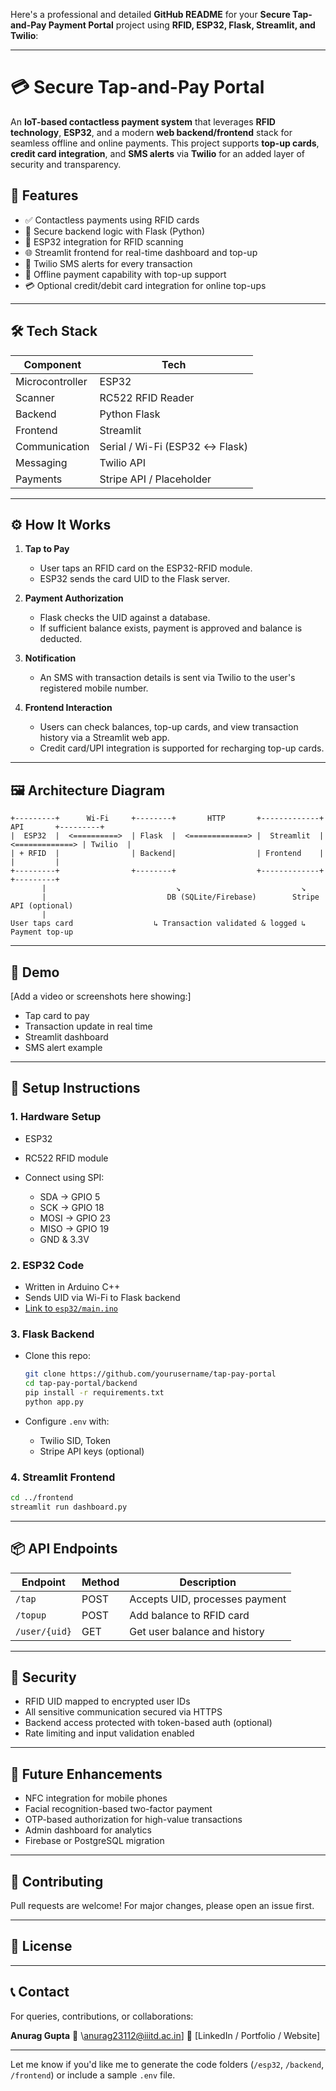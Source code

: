 Here's a professional and detailed **GitHub README** for your **Secure Tap-and-Pay Payment Portal** project using **RFID, ESP32, Flask, Streamlit, and Twilio**:

---

# 💳 Secure Tap-and-Pay Portal

An **IoT-based contactless payment system** that leverages **RFID technology**, **ESP32**, and a modern **web backend/frontend** stack for seamless offline and online payments. This project supports **top-up cards**, **credit card integration**, and **SMS alerts** via **Twilio** for an added layer of security and transparency.

## 🚀 Features

* ✅ Contactless payments using RFID cards
* 🔐 Secure backend logic with Flask (Python)
* 📡 ESP32 integration for RFID scanning
* 🌐 Streamlit frontend for real-time dashboard and top-up
* 📲 Twilio SMS alerts for every transaction
* 📴 Offline payment capability with top-up support
* 💳 Optional credit/debit card integration for online top-ups

---

## 🛠️ Tech Stack

| Component       | Tech                           |
| --------------- | ------------------------------ |
| Microcontroller | ESP32                          |
| Scanner         | RC522 RFID Reader              |
| Backend         | Python Flask                   |
| Frontend        | Streamlit                      |
| Communication   | Serial / Wi-Fi (ESP32 ↔ Flask) |
| Messaging       | Twilio API                     |
| Payments        | Stripe API / Placeholder       |

---

## ⚙️ How It Works

1. **Tap to Pay**

   * User taps an RFID card on the ESP32-RFID module.
   * ESP32 sends the card UID to the Flask server.

2. **Payment Authorization**

   * Flask checks the UID against a database.
   * If sufficient balance exists, payment is approved and balance is deducted.

3. **Notification**

   * An SMS with transaction details is sent via Twilio to the user's registered mobile number.

4. **Frontend Interaction**

   * Users can check balances, top-up cards, and view transaction history via a Streamlit web app.
   * Credit card/UPI integration is supported for recharging top-up cards.

---

## 🖼️ Architecture Diagram

```
+---------+      Wi-Fi     +--------+       HTTP       +-------------+       API       +---------+
|  ESP32  |  <==========>  | Flask  |  <=============> |  Streamlit  | <=============> | Twilio  |
| + RFID  |                | Backend|                  | Frontend    |                 |         |
+---------+                +--------+                  +-------------+                 +---------+
       |                             ↘                           ↘
       |                           DB (SQLite/Firebase)        Stripe API (optional)
       |
User taps card                  ↳ Transaction validated & logged ↳ Payment top-up
```

---

## 🧪 Demo

\[Add a video or screenshots here showing:]

* Tap card to pay
* Transaction update in real time
* Streamlit dashboard
* SMS alert example

---

## 🧰 Setup Instructions

### 1. Hardware Setup

* ESP32
* RC522 RFID module
* Connect using SPI:

  * SDA → GPIO 5
  * SCK → GPIO 18
  * MOSI → GPIO 23
  * MISO → GPIO 19
  * GND & 3.3V

### 2. ESP32 Code

* Written in Arduino C++
* Sends UID via Wi-Fi to Flask backend
* [Link to `esp32/main.ino`](./esp32/main.ino)

### 3. Flask Backend

* Clone this repo:

  ```bash
  git clone https://github.com/yourusername/tap-pay-portal
  cd tap-pay-portal/backend
  pip install -r requirements.txt
  python app.py
  ```
* Configure `.env` with:

  * Twilio SID, Token
  * Stripe API keys (optional)

### 4. Streamlit Frontend

```bash
cd ../frontend
streamlit run dashboard.py
```

---

## 📦 API Endpoints

| Endpoint      | Method | Description                    |
| ------------- | ------ | ------------------------------ |
| `/tap`        | POST   | Accepts UID, processes payment |
| `/topup`      | POST   | Add balance to RFID card       |
| `/user/{uid}` | GET    | Get user balance and history   |

---

## 🔐 Security

* RFID UID mapped to encrypted user IDs
* All sensitive communication secured via HTTPS
* Backend access protected with token-based auth (optional)
* Rate limiting and input validation enabled

---

## 📲 Future Enhancements

* NFC integration for mobile phones
* Facial recognition-based two-factor payment
* OTP-based authorization for high-value transactions
* Admin dashboard for analytics
* Firebase or PostgreSQL migration

---

## 🤝 Contributing

Pull requests are welcome! For major changes, please open an issue first.

---

## 📜 License


---

## 📞 Contact

For queries, contributions, or collaborations:

**Anurag Gupta**
📧 \anurag23112@iiitd.ac.in]
🔗 \[LinkedIn / Portfolio / Website]

---

Let me know if you'd like me to generate the code folders (`/esp32`, `/backend`, `/frontend`) or include a sample `.env` file.
